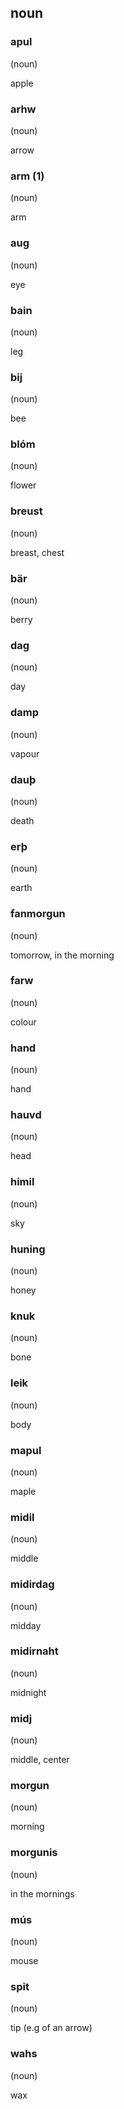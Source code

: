 ## noun

### apul

(noun) 

apple


### arhw

(noun) 

arrow


### arm (1)

(noun) 

arm


### aug

(noun) 

eye


### bain

(noun) 

leg


### bij

(noun) 

bee


### blóm

(noun) 

flower


### breust

(noun) 

breast, chest


### bär

(noun) 

berry


### dag

(noun) 

day


### damp

(noun) 

vapour


### dauþ

(noun) 

death


### erþ

(noun) 

earth


### fanmorgun

(noun) 

tomorrow, in the morning


### farw

(noun) 

colour


### hand

(noun) 

hand


### hauvd

(noun) 

head


### himil

(noun) 

sky


### huning

(noun) 

honey


### knuk

(noun) 

bone


### leik

(noun) 

body


### mapul

(noun) 

maple


### midil

(noun) 

middle


### midirdag

(noun) 

midday


### midirnaht

(noun) 

midnight


### midj

(noun) 

middle, center


### morgun

(noun) 

morning


### morgunis

(noun) 

in the mornings


### mús

(noun) 

mouse


### spit

(noun) 

tip (e.g of an arrow)


### wahs

(noun) 

wax


